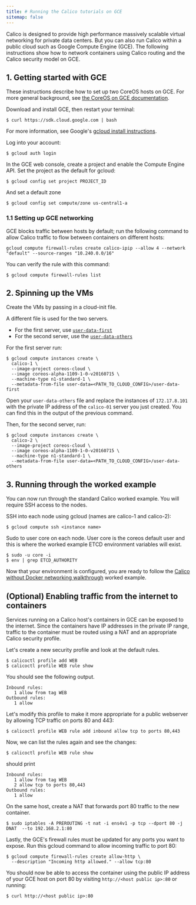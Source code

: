 ```yaml
---
title: # Running the Calico tutorials on GCE
sitemap: false 
---
```


Calico is designed to provide high performance massively scalable virtual networking for private data centers. But you
can also run Calico within a public cloud such as Google Compute Engine (GCE). The following instructions show how to
network containers using Calico routing and the Calico security model on GCE.

## 1. Getting started with GCE
These instructions describe how to set up two CoreOS hosts on GCE.  For more general background, see
[the CoreOS on GCE documentation][coreos-gce].

Download and install GCE, then restart your terminal:

```shell
$ curl https://sdk.cloud.google.com | bash
```

For more information, see Google's [gcloud install instructions][gcloud-instructions].

Log into your account:

```shell
$ gcloud auth login
```

In the GCE web console, create a project and enable the Compute Engine API.
Set the project as the default for gcloud:

```shell
$ gcloud config set project PROJECT_ID
```

And set a default zone

```shell
$ gcloud config set compute/zone us-central1-a
```

### 1.1 Setting up GCE networking
GCE blocks traffic between hosts by default; run the following command to allow Calico traffic to flow between
containers on different hosts:

```shell
gcloud compute firewall-rules create calico-ipip --allow 4 --network "default" --source-ranges "10.240.0.0/16"
```

You can verify the rule with this command:

```shell
$ gcloud compute firewall-rules list
```

## 2. Spinning up the VMs
Create the VMs by passing in a cloud-init file.

A different file is used for the two servers.

- For the first server, use [`user-data-first`]({{site.baseurl}}/{{page.version}}/reference/without-docker-networking/environment-setup/cloud-config/user-data-first)
- For the second server, use the [`user-data-others`]({{site.baseurl}}/{{page.version}}/reference/without-docker-networking/environment-setup/cloud-config/user-data-others)

For the first server run:

```shell
$ gcloud compute instances create \
  calico-1 \
  --image-project coreos-cloud \
  --image coreos-alpha-1109-1-0-v20160715 \
  --machine-type n1-standard-1 \
  --metadata-from-file user-data=<PATH_TO_CLOUD_CONFIG>/user-data-first
```

Open your `user-data-others` file and replace the instances of `172.17.8.101` with the private IP address of the `calico-01` server you just created.  You can find this in the output of the previous command.

Then, for the second server, run:

```shell
$ gcloud compute instances create \
  calico-2 \
  --image-project coreos-cloud \
  --image coreos-alpha-1109-1-0-v20160715 \
  --machine-type n1-standard-1 \
  --metadata-from-file user-data=<PATH_TO_CLOUD_CONFIG>/user-data-others
```


## 3.  Running through the worked example
You can now run through the standard Calico worked example.  You will require
SSH access to the nodes.

SSH into each node using gcloud (names are calico-1 and calico-2):

```shell
$ gcloud compute ssh <instance name>
```

Sudo to user core on each node.  User core is the coreos default user and this is where the worked
example ETCD environment variables will exist.

```shell
$ sudo -u core -i
$ env | grep ETCD_AUTHORITY
```

Now that your environment is configured, you are ready to follow the [Calico without Docker networking walkthrough]({{site.baseurl}}/{{page.version}}/reference/without-docker-networking/installation) worked example.

## (Optional) Enabling traffic from the internet to containers
Services running on a Calico host's containers in GCE can be exposed to the internet.  Since the containers have IP
addresses in the private IP range, traffic to the container must be routed using a NAT and an appropriate Calico
security profile.

Let's create a new security profile and look at the default rules.

```shell
$ calicoctl profile add WEB
$ calicoctl profile WEB rule show
```

You should see the following output.

```shell
Inbound rules:
   1 allow from tag WEB
Outbound rules:
   1 allow
```

Let's modify this profile to make it more appropriate for a public webserver by allowing TCP traffic on ports 80 and
443:

```shell
$ calicoctl profile WEB rule add inbound allow tcp to ports 80,443
```

Now, we can list the rules again and see the changes:

```shell
$ calicoctl profile WEB rule show
```

should print

```shell
Inbound rules:
   1 allow from tag WEB
   2 allow tcp to ports 80,443
Outbound rules:
   1 allow
```

On the same host, create a NAT that forwards port 80 traffic to the new container.

```shell
$ sudo iptables -A PREROUTING -t nat -i ens4v1 -p tcp --dport 80 -j DNAT  --to 192.168.2.1:80
```

Lastly, the GCE's firewall rules must be updated for any ports you want to expose. Run this gcloud command to allow
incoming traffic to port 80:

```shell
$ gcloud compute firewall-rules create allow-http \
  --description "Incoming http allowed." --allow tcp:80
```

You should now be able to access the container using the public IP address of your GCE host on port 80 by
visiting `http://<host public ip>:80` or running:

```shell
$ curl http://<host public ip>:80
```

[coreos-gce]: https://coreos.com/os/docs/latest/booting-on-google-compute-engine.html
[gcloud-instructions]: https://cloud.google.com/compute/docs/gcloud-compute/
